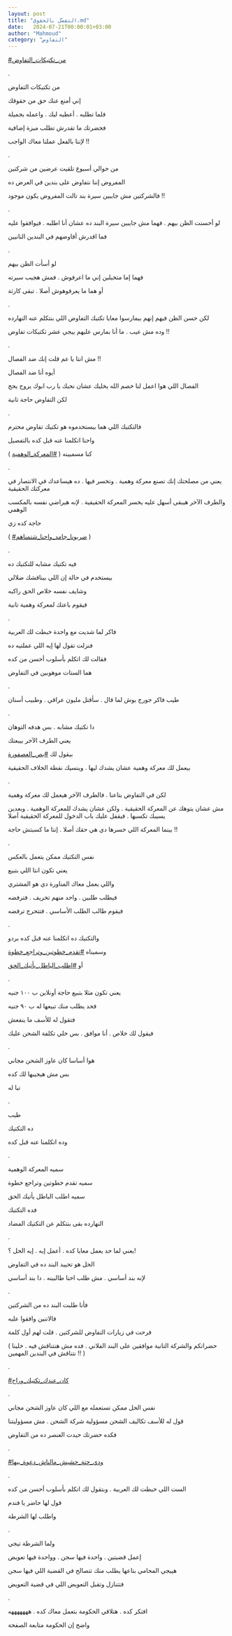 ```yaml
---
layout: post
title: "التفضّل بالحقوق.md"
date:   2024-07-21T00:00:01+03:00
author: "Mahmoud"
category: "التفاوض"
---
```

[<u>\#من_تكتيكات_التفاوض</u>](https://www.facebook.com/hashtag/%D9%85%D9%86_%D8%AA%D9%83%D8%AA%D9%8A%D9%83%D8%A7%D8%AA_%D8%A7%D9%84%D8%AA%D9%81%D8%A7%D9%88%D8%B6?__eep__=6&__cft__%5b0%5d=AZUDYWhPfp9QMeo1aH9hTofT1W1G7aqqYQQPFZD2HyX_KBZ7PY5wlodWmV5cNil4bJ4e4K-CbTgaLL4ntZRAcAu_IV-qv98lo0EzKTSUxW0Jlk6MTpq-VKEj0JTz9exIrlhz_gM749pd-QX3eNu-bY993kJcBB0rOVY-SUTh78VvghPvAIOqyi8j7Ukw04KzP4E&__tn__=*NK-R)

.

من تكتيكات التفاوض

إني أمنع عنك حق من حقوقك

فلما تطلبه . أعطيه ليك . واعمله بجميلة

فحضرتك ما تقدرش تطلب ميزة إضافية

لإننا بالفعل عملنا معاك الواجب !!

.

من حوالي أسبوع تلقيت عرضين من شركتين

المفروض إننا نتفاوض على بندين في العرض ده

فالشركتين مش جايبين سيرة بند تالت المفروض يكون
موجود !!

.

لو أحسنت الظن بيهم . فهما مش جايبين سيرة البند ده عشان
أنا اطلبه . فيوافقوا عليه

فما اقدرش أفاوضهم في البندين التانيين

.

لو أسأت الظن بيهم

فهما إما متخيلين إني ما اعرفوش . فمش هجيب سيرته

أو هما ما يعرفوهوش أصلا . تبقى كارثة

.

لكن حسن الظن فيهم إنهم بيمارسوا معايا تكتيك التفاوض اللي
بنتكلم عنه النهارده

وده مش عيب . ما أنا بمارس عليهم ييجي عشر تكتيكات
تفاوض !!

.

مش انتا يا عم قلت إنك ضد الفصال !!

أيوه أنا ضد الفصال

الفصال اللي هوا اعمل لنا خصم الله يخليك عشان نحبك يا رب
ابوك يروح يحج

لكن التفاوض حاجة تانية

.

فالتكتيك اللي هما بيستخدموه هو تكتيك تفاوض محترم

واحنا اتكلمنا عنه قبل كده بالتفصيل

كنا مسميينه (
[<u>\#المعركة_الوهمية</u>](https://www.facebook.com/hashtag/%D8%A7%D9%84%D9%85%D8%B9%D8%B1%D9%83%D8%A9_%D8%A7%D9%84%D9%88%D9%87%D9%85%D9%8A%D8%A9?__eep__=6&__cft__%5b0%5d=AZUDYWhPfp9QMeo1aH9hTofT1W1G7aqqYQQPFZD2HyX_KBZ7PY5wlodWmV5cNil4bJ4e4K-CbTgaLL4ntZRAcAu_IV-qv98lo0EzKTSUxW0Jlk6MTpq-VKEj0JTz9exIrlhz_gM749pd-QX3eNu-bY993kJcBB0rOVY-SUTh78VvghPvAIOqyi8j7Ukw04KzP4E&__tn__=*NK-R)
)

.

يعني من مصلحتك إنك تصنع معركة وهمية . وتخسر فيها . ده
هيساعدك في الانتصار في معركتك الحقيقية

والطرف الآخر هيبقى أسهل عليه يخسر المعركة الحقيقية .
لإنه هيراضي نفسه بالمكسب الوهمي

حاجة كده زي

(
[<u>\#ضربونا_جامد_واحنا_شتمناهم</u>](https://www.facebook.com/hashtag/%D8%B6%D8%B1%D8%A8%D9%88%D9%86%D8%A7_%D8%AC%D8%A7%D9%85%D8%AF_%D9%88%D8%A7%D8%AD%D9%86%D8%A7_%D8%B4%D8%AA%D9%85%D9%86%D8%A7%D9%87%D9%85?__eep__=6&__cft__%5b0%5d=AZUDYWhPfp9QMeo1aH9hTofT1W1G7aqqYQQPFZD2HyX_KBZ7PY5wlodWmV5cNil4bJ4e4K-CbTgaLL4ntZRAcAu_IV-qv98lo0EzKTSUxW0Jlk6MTpq-VKEj0JTz9exIrlhz_gM749pd-QX3eNu-bY993kJcBB0rOVY-SUTh78VvghPvAIOqyi8j7Ukw04KzP4E&__tn__=*NK-R)
)

.

فيه تكتيك مشابه للتكتيك ده

بيستخدم في حالة إن اللي بيناقشك ضلالي

وشايف نفسه خلاص الحق راكبه

فيقوم باعتك لمعركة وهمية تانية

.

فاكر لما شديت مع واحدة خبطت لك العربية

فنزلت تقول لها إيه اللي عملتيه ده

فقالت لك اتكلم بأسلوب أحسن من كده

هما الستات موهوبين في التفاوض

.

طيب فاكر جورج بوش لما قال . سأقتل مليون عراقي . وطبيب
أسنان

.

دا تكتيك مشابه . بس هدفه التوهان

يعني الطرف الآخر بيبعتك

بيقول لك
[<u>\#بص_العصفورة</u>](https://www.facebook.com/hashtag/%D8%A8%D8%B5_%D8%A7%D9%84%D8%B9%D8%B5%D9%81%D9%88%D8%B1%D8%A9?__eep__=6&__cft__%5b0%5d=AZUDYWhPfp9QMeo1aH9hTofT1W1G7aqqYQQPFZD2HyX_KBZ7PY5wlodWmV5cNil4bJ4e4K-CbTgaLL4ntZRAcAu_IV-qv98lo0EzKTSUxW0Jlk6MTpq-VKEj0JTz9exIrlhz_gM749pd-QX3eNu-bY993kJcBB0rOVY-SUTh78VvghPvAIOqyi8j7Ukw04KzP4E&__tn__=*NK-R)

بيعمل لك معركة وهمية عشان يشدك ليها . وينسيك نقطة الخلاف
الحقيقية

.

لكن في التفاوض بتاعنا . فالطرف الآخر هيعمل لك معركة
وهمية

مش عشان يتوهك عن المعركة الحقيقية . ولكن عشان يشدك
للمعركة الوهمية . وبعدين يسيبك تكسبها . فيقفل عليك باب الدخول للمعركة
الحقيقية أصلا

بينما المعركة اللي خسرها دي هي حقك أصلا . إنتا ما كسبتش
حاجة !!

.

نفس التكتيك ممكن يتعمل بالعكس

يعني تكون انتا اللي بتبيع

واللي يعمل معاك المناورة دي هو المشتري

فيطلب طلبين . واحد منهم تخريف . فترفضه

فيقوم طالب الطلب الأساسي . فتتحرج ترفضه

.

والتكتيك ده اتكلمنا عنه قبل كده بردو

وسميناه
[<u>\#تقدم_خطوتين_وتراجع_خطوة</u>](https://www.facebook.com/hashtag/%D8%AA%D9%82%D8%AF%D9%85_%D8%AE%D8%B7%D9%88%D8%AA%D9%8A%D9%86_%D9%88%D8%AA%D8%B1%D8%A7%D8%AC%D8%B9_%D8%AE%D8%B7%D9%88%D8%A9?__eep__=6&__cft__%5b0%5d=AZUDYWhPfp9QMeo1aH9hTofT1W1G7aqqYQQPFZD2HyX_KBZ7PY5wlodWmV5cNil4bJ4e4K-CbTgaLL4ntZRAcAu_IV-qv98lo0EzKTSUxW0Jlk6MTpq-VKEj0JTz9exIrlhz_gM749pd-QX3eNu-bY993kJcBB0rOVY-SUTh78VvghPvAIOqyi8j7Ukw04KzP4E&__tn__=*NK-R)

أو
[<u>\#اطلب_الباطل_يأتيك_الحق</u>](https://www.facebook.com/hashtag/%D8%A7%D8%B7%D9%84%D8%A8_%D8%A7%D9%84%D8%A8%D8%A7%D8%B7%D9%84_%D9%8A%D8%A3%D8%AA%D9%8A%D9%83_%D8%A7%D9%84%D8%AD%D9%82?__eep__=6&__cft__%5b0%5d=AZUDYWhPfp9QMeo1aH9hTofT1W1G7aqqYQQPFZD2HyX_KBZ7PY5wlodWmV5cNil4bJ4e4K-CbTgaLL4ntZRAcAu_IV-qv98lo0EzKTSUxW0Jlk6MTpq-VKEj0JTz9exIrlhz_gM749pd-QX3eNu-bY993kJcBB0rOVY-SUTh78VvghPvAIOqyi8j7Ukw04KzP4E&__tn__=*NK-R)

.

يعني تكون مثلا بتبيع حاجة أونلاين ب ١٠٠ جنيه

فحد يطلب منك تبيعها له ب ٩٠ جنيه

فتقول له للأسف ما ينفعش

فيقول لك خلاص . أنا موافق . بس خلي تكلفة الشحن
عليك

.

هوا أساسا كان عاوز الشحن مجاني

بس مش هيجيبها لك كده

تبا له

.

طيب

ده التكتيك

وده اتكلمنا عنه قبل كده

.

سميه المعركة الوهمية

سميه تقدم خطوتين وتراجع خطوة

سميه اطلب الباطل يأتيك الحق

فده التكتيك

النهارده بقى بنتكلم عن التكتيك المضاد

.

يعني لما حد يعمل معايا كده . أعمل إيه . إيه الحل
؟!

الحل هو تحييد البند ده في التفاوض

لإنه بند أساسي . مش طلب احنا طالبينه . دا بند
أساسي

.

فأنا طلبت البند ده من الشركتين

فالاتنين وافقوا عليه

فرحت في زيارات التفاوض للشركتين . قلت لهم أول
كلمة

( حضراتكم والشركة التانية موافقين على البند الفلاني .
فده مش هنتناقش فيه . خلينا نتناقش في البندين المهمين !! )

.

[<u>\#كان_عندك_تكتيك_وراح</u>](https://www.facebook.com/hashtag/%D9%83%D8%A7%D9%86_%D8%B9%D9%86%D8%AF%D9%83_%D8%AA%D9%83%D8%AA%D9%8A%D9%83_%D9%88%D8%B1%D8%A7%D8%AD?__eep__=6&__cft__%5b0%5d=AZUDYWhPfp9QMeo1aH9hTofT1W1G7aqqYQQPFZD2HyX_KBZ7PY5wlodWmV5cNil4bJ4e4K-CbTgaLL4ntZRAcAu_IV-qv98lo0EzKTSUxW0Jlk6MTpq-VKEj0JTz9exIrlhz_gM749pd-QX3eNu-bY993kJcBB0rOVY-SUTh78VvghPvAIOqyi8j7Ukw04KzP4E&__tn__=*NK-R)

.

نفس الحل ممكن تستعمله مع اللي كان عاوز الشحن
مجاني

قول له للأسف تكاليف الشحن مسؤولية شركة الشحن . مش
مسؤوليتنا

فكده حضرتك حيدت العنصر ده من التفاوض

.

[<u>\#ودي_حتة_حشيش_مالناش_دعوة_بيها</u>](https://www.facebook.com/hashtag/%D9%88%D8%AF%D9%8A_%D8%AD%D8%AA%D8%A9_%D8%AD%D8%B4%D9%8A%D8%B4_%D9%85%D8%A7%D9%84%D9%86%D8%A7%D8%B4_%D8%AF%D8%B9%D9%88%D8%A9_%D8%A8%D9%8A%D9%87%D8%A7?__eep__=6&__cft__%5b0%5d=AZUDYWhPfp9QMeo1aH9hTofT1W1G7aqqYQQPFZD2HyX_KBZ7PY5wlodWmV5cNil4bJ4e4K-CbTgaLL4ntZRAcAu_IV-qv98lo0EzKTSUxW0Jlk6MTpq-VKEj0JTz9exIrlhz_gM749pd-QX3eNu-bY993kJcBB0rOVY-SUTh78VvghPvAIOqyi8j7Ukw04KzP4E&__tn__=*NK-R)

.

الست اللي خبطت لك العربية . وبتقول لك اتكلم بأسلوب أحسن
من كده

قول لها حاضر يا فندم

واطلب لها الشرطة

.

ولما الشرطة تيجي

إعمل قضيتين . واحدة فيها سجن . وواحدة فيها تعويض

هييجي المحامي بتاعها يطلب منك تتصالح في القضية اللي فيها
سجن

فتتنازل وتقبل التعويض اللي في قضية التعويض

.

افتكر كده . هتلاقي الحكومة بتعمل معاك كده .
هههههههه

واضح إن الحكومة متابعة الصفحة
